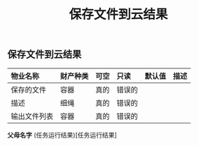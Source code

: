 ﻿---
title: 保存文件到云结果
second_title: Aspose.Cells Cloud Documen
type: docs
url: /zh/specification/model/savefilestocloudresult/
description: Aspose.Cells 云模型规范：SaveFilesToCloudResult。轻松处理 Excel 和其他电子表格文档，具有打开、生成、编辑、拆分、合并、比较和转换等功能
weight: 50
---
## **保存文件到云结果**

 

|物业名称|财产种类|可空|只读|默认值|描述|
|:- |:- |:- |:- |:- |:- |
|保存的文件|容器|真的|错误的|||
|描述|细绳|真的|错误的|||
|输出文件列表|容器|真的|错误的|||

**父母名字** (任务运行结果)[任务运行结果]
